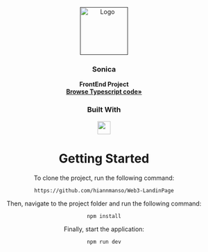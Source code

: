 <div align="center">
  <a href="">
    <img src="https://i.imgur.com/Cu8CsUk.png" alt="Logo" width="110">
  </a>

<h3 align="center">Sonica</h3>

  <p>
 <strong>FrontEnd Project</strong>
    <br />
    <a href="https://github.com/hiannmanso/Web3-LandinPage"><strong>Browse Typescript code»</strong></a>

<div align="center">
  <h3>Built With</h3>

  <img src="https://blog.rocketseat.com.br/content/images/2018/12/ssr-nextjs-reactjs.png" height="30px"/>


# Getting Started

To clone the project, run the following command:

```git
https://github.com/hiannmanso/Web3-LandinPage
```

Then, navigate to the project folder and run the following command:

```git
npm install
```

Finally, start the application:

```git
npm run dev
```


